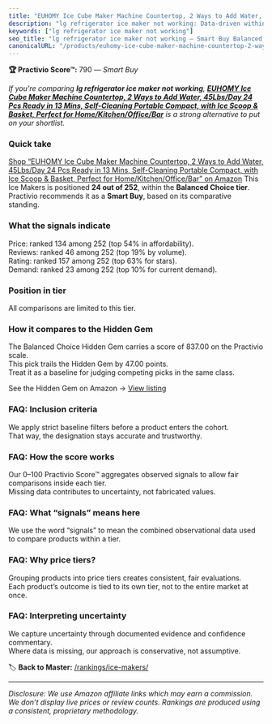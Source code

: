 ```yaml
---
title: "EUHOMY Ice Cube Maker Machine Countertop, 2 Ways to Add Water, 45Lbs/Day 24 Pcs Ready in 13 Mins, Self-Cleaning Portable Compact, with Ice Scoop & Basket, Perfect for Home/Kitchen/Office/Bar"
description: "lg refrigerator ice maker not working: Data-driven within Balanced Choice ranking using the Practivio Score™. Positioned by quality, value, demand, findability…"
keywords: ["lg refrigerator ice maker not working"]
seo_title: "lg refrigerator ice maker not working — Smart Buy Balanced Choice (2025)"
canonicalURL: "/products/euhomy-ice-cube-maker-machine-countertop-2-ways-to-add-water-45lbsday-24-pcs-ready-in-13-mins-self-cleaning-portable-compact-with-ice-scoop-basket-perfect-for-homekitchenofficebar-B09133YZL4/"
---
```


**🏆 Practivio Score™:** 790 — _Smart Buy_


*If you're comparing **lg refrigerator ice maker not working**, **[EUHOMY Ice Cube Maker Machine Countertop, 2 Ways to Add Water, 45Lbs/Day 24 Pcs Ready in 13 Mins, Self-Cleaning Portable Compact, with Ice Scoop & Basket, Perfect for Home/Kitchen/Office/Bar](https://www.amazon.com/dp/B09133YZL4?tag=practivio-20)** is a strong alternative to put on your shortlist.*
### Quick take
[Shop “EUHOMY Ice Cube Maker Machine Countertop, 2 Ways to Add Water, 45Lbs/Day 24 Pcs Ready in 13 Mins, Self-Cleaning Portable Compact, with Ice Scoop & Basket, Perfect for Home/Kitchen/Office/Bar” on Amazon](https://www.amazon.com/dp/B09133YZL4?tag=practivio-20)
This Ice Makers is positioned **24 out of 252**, within the **Balanced Choice tier**.  
Practivio recommends it as a **Smart Buy**, based on its comparative standing.

### What the signals indicate
Price: ranked 134 among 252 (top 54% in affordability).  
Reviews: ranked 46 among 252 (top 19% by volume).  
Rating: ranked 157 among 252 (top 63% for stars).  
Demand: ranked 23 among 252 (top 10% for current demand).

### Position in tier
All comparisons are limited to this tier.

### How it compares to the Hidden Gem
The Balanced Choice Hidden Gem carries a score of 837.00 on the Practivio scale.  
This pick trails the Hidden Gem by 47.00 points.  
Treat it as a baseline for judging competing picks in the same class.  

See the Hidden Gem on Amazon → [View listing](https://www.amazon.com/dp/B0C32SGKMJ?tag=practivio-20)

### FAQ: Inclusion criteria
We apply strict baseline filters before a product enters the cohort.  
That way, the designation stays accurate and trustworthy.

### FAQ: How the score works
Our 0–100 Practivio Score™ aggregates observed signals to allow fair comparisons inside each tier.  
Missing data contributes to uncertainty, not fabricated values.

### FAQ: What “signals” means here
We use the word “signals” to mean the combined observational data used to compare products within a tier.

### FAQ: Why price tiers?
Grouping products into price tiers creates consistent, fair evaluations.  
Each product’s outcome is tied to its own tier, not to the entire market at once.

### FAQ: Interpreting uncertainty
We capture uncertainty through documented evidence and confidence commentary.  
Where data is missing, our approach is conservative, not assumptive.


🏷️ **Back to Master:** [/rankings/ice-makers/](/rankings/ice-makers/)

---
_Disclosure: We use Amazon affiliate links which may earn a commission. We don’t display live prices or review counts. Rankings are produced using a consistent, proprietary methodology._
